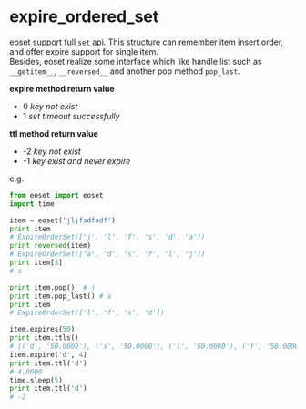 # expire_ordered_set
eoset support full `set` api. This structure can remember item insert order, and offer expire support for single item.  
Besides, eoset realize some interface which like handle list such as `__getitem__`, `__reversed__` and another pop method `pop_last`.

**expire method return value**
+ 0  *key not exist*
+ 1  *set timeout successfully*

**ttl method return value**
+ -2 *key not exist*
+ -1 *key exist and never expire*

e.g.
```python
from eoset import eoset
import time

item = eoset('jljfsdfadf')
print item
# ExpireOrderSet(['j', 'l', 'f', 's', 'd', 'a'])
print reversed(item)
# ExpireOrderSet(['a', 'd', 's', 'f', 'l', 'j'])
print item[3]
# s

print item.pop()  # j
print item.pop_last() # a
print item
# ExpireOrderSet(['l', 'f', 's', 'd'])

item.expires(50)
print item.ttls()
# [('d', '50.0000'), ('s', '50.0000'), ('l', '50.0000'), ('f', '50.0000')]
item.expire('d', 4)
print item.ttl('d')
# 4.0000
time.sleep(5)
print item.ttl('d')
# -2
```
